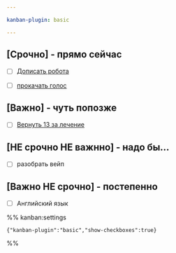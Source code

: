 ```yaml
---

kanban-plugin: basic

---
```


## [Срочно] - прямо сейчас

- [ ] [Дописать робота](_Task/Дописать%20робота.md)
- [ ] [прокачать голос](/Голос.md)


## [Важно] - чуть попозже

- [ ] [Вернуть 13 за лечение](_Task/Вернуть%2013%20за%20лечение.md)


## [НЕ срочно НЕ важнно] - надо бы...

- [ ] разобрать вейп


## [Важно НЕ срочно] - постепенно

- [ ] Английский язык




%% kanban:settings
```
{"kanban-plugin":"basic","show-checkboxes":true}
```
%%